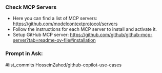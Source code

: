 ### Check MCP Servers
- Here you can find a list of MCP servers: https://github.com/modelcontextprotocol/servers
- Follow the instructions for each MCP server to install and activate it.
- Setup GitHub MCP server: https://github.com/github/github-mcp-server?tab=readme-ov-file#installation


### Prompt in Ask:
#list_commits HosseinZahed/github-copilot-use-cases